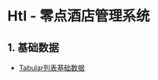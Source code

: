 # Htl - 零点酒店管理系统

## 1. 基础数据

* [Tabular列表基础数据](/projects/hotel-system/11basic-data/11tabular-data.md)



